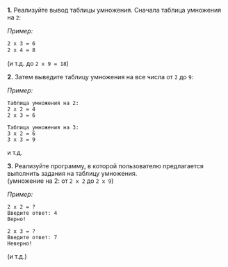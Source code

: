 **1.** Реализуйте вывод таблицы умножения. Сначала таблица умножения на `2`:

_Пример:_

```2 x 2 = 4
2 x 3 = 6
2 x 4 = 8
```

(и т.д. до `2 x 9 = 18`)

**2.** Затем выведите таблицу умножения на все числа от `2` до `9`:

_Пример:_

```
Таблица умножения на 2:
2 x 2 = 4
2 x 3 = 6

Таблица умножения на 3:
3 x 2 = 6
3 x 3 = 9
```

и т.д.

**3.** Реализуйте программу, в которой пользователю предлагается выполнить задания на таблицу умножения.  
(умножение на 2: от `2 x 2` до `2 x 9`)

_Пример:_

```
2 x 2 = ?  
Введите ответ: 4
Верно!

2 x 3 = ?
Введите ответ: 7
Неверно!
```

(и т.д.)

